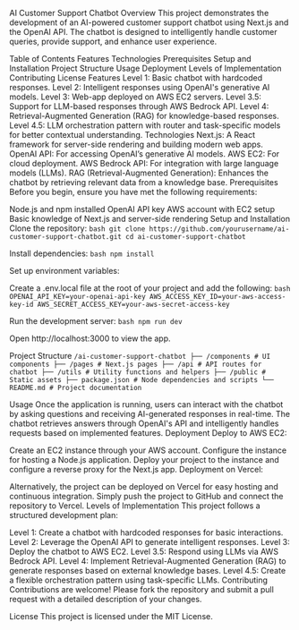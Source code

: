 
AI Customer Support Chatbot
Overview
This project demonstrates the development of an AI-powered customer support chatbot using Next.js and the OpenAI API. The chatbot is designed to intelligently handle customer queries, provide support, and enhance user experience.

Table of Contents
Features
Technologies
Prerequisites
Setup and Installation
Project Structure
Usage
Deployment
Levels of Implementation
Contributing
License
Features
Level 1: Basic chatbot with hardcoded responses.
Level 2: Intelligent responses using OpenAI's generative AI models.
Level 3: Web-app deployed on AWS EC2 servers.
Level 3.5: Support for LLM-based responses through AWS Bedrock API.
Level 4: Retrieval-Augmented Generation (RAG) for knowledge-based responses.
Level 4.5: LLM orchestration pattern with router and task-specific models for better contextual understanding.
Technologies
Next.js: A React framework for server-side rendering and building modern web apps.
OpenAI API: For accessing OpenAI’s generative AI models.
AWS EC2: For cloud deployment.
AWS Bedrock API: For integration with large language models (LLMs).
RAG (Retrieval-Augmented Generation): Enhances the chatbot by retrieving relevant data from a knowledge base.
Prerequisites
Before you begin, ensure you have met the following requirements:

Node.js and npm installed
OpenAI API key
AWS account with EC2 setup
Basic knowledge of Next.js and server-side rendering
Setup and Installation
Clone the repository: ```bash git clone https://github.com/yourusername/ai-customer-support-chatbot.git cd ai-customer-support-chatbot ```

Install dependencies: ```bash npm install ```

Set up environment variables:

Create a .env.local file at the root of your project and add the following: ```bash OPENAI_API_KEY=your-openai-api-key AWS_ACCESS_KEY_ID=your-aws-access-key-id AWS_SECRET_ACCESS_KEY=your-aws-secret-access-key ```

Run the development server: ```bash npm run dev ```

Open http://localhost:3000 to view the app.

Project Structure
``` /ai-customer-support-chatbot ├── /components # UI components ├── /pages # Next.js pages ├── /api # API routes for chatbot ├── /utils # Utility functions and helpers ├── /public # Static assets ├── package.json # Node dependencies and scripts └── README.md # Project documentation ```

Usage
Once the application is running, users can interact with the chatbot by asking questions and receiving AI-generated responses in real-time.
The chatbot retrieves answers through OpenAI's API and intelligently handles requests based on implemented features.
Deployment
Deploy to AWS EC2:

Create an EC2 instance through your AWS account.
Configure the instance for hosting a Node.js application.
Deploy your project to the instance and configure a reverse proxy for the Next.js app.
Deployment on Vercel:

Alternatively, the project can be deployed on Vercel for easy hosting and continuous integration.
Simply push the project to GitHub and connect the repository to Vercel.
Levels of Implementation
This project follows a structured development plan:

Level 1: Create a chatbot with hardcoded responses for basic interactions.
Level 2: Leverage the OpenAI API to generate intelligent responses.
Level 3: Deploy the chatbot to AWS EC2.
Level 3.5: Respond using LLMs via AWS Bedrock API.
Level 4: Implement Retrieval-Augmented Generation (RAG) to generate responses based on external knowledge bases.
Level 4.5: Create a flexible orchestration pattern using task-specific LLMs.
Contributing
Contributions are welcome! Please fork the repository and submit a pull request with a detailed description of your changes.

License
This project is licensed under the MIT License.
